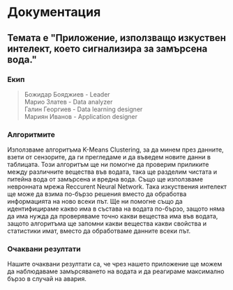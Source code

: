 # Документация

## Темата е "Приложение, използващо изкуствен интелект, което сигнализира за замърсена вода."

### Екип
> Божидар Бояджиев - Leader<br/>
> Марио Златев - Data analyzer<br/>
> Галин Георгиев - Data learning designer<br/>
> Мариян Иванов - Application designer<br/>

### Алгоритмите
Използваме алгоритъма K-Means Clustering, за да минем през данните, взети от сензорите, да ги прегледаме и да въведем новите данни в таблицата. Този алгоритъм ще ни помогне да проверим приликите между различните вещества във водата, така ще разделим чистата и питейна вода от замърсена и вредна вода. Също ще използваме невронната мрежа Reccurent Neural Network. Така изкуствения интелект ще може да взима по-бързо решения вместо да обработва информацията на ново всеки път. Ще ни помогне също да идентифицираме какво има в състава на водата по-бързо, защото няма да има нужда да проверяваме точно какви вещества има във водата, защото алгоритъма ще запомни какви вещества какви свойства и статистики имат, вместо да обработваме данните всеки път.

### Очаквани резултати

Нашите очаквани резултати са, че чрез нашето приложение ще можем да наблюдаваме замърсяването на водата и да реагираме максимално бързо в случай на авария.
